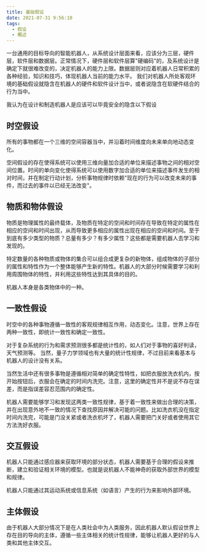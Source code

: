 ```yaml
---
title: 基础假设
date: 2021-07-31 9:56:10
tags: 
  - 假设
  - 概述 
---
```


一台通用的目标导向的智能机器人，从系统设计层面来看，应该分为三层，硬件层，软件层和数据层。正常情况下，硬件层和软件层算"硬编码"的，及系统设计是确定下就很难改变的，决定机器人的能力上限。数据层则对应着机器人日常积累的各种经验，知识和技巧，体现机器人当前的能力水平。 我们对机器人所处客观环境的基础假设就隐含在机器人的硬件和软件设计当中，或者说隐含在软硬件结合的行为当中。
<!-- more -->

我认为在设计和制造机器人是应该可以毕竟安全的隐含以下假设

## 时空假设 

所有的事物都在一个三维的空间容器当中，并沿着时间维度向未来单向地动态变化。

空间假设的存在使得系统可以使用三维向量加合适的单位来描述事物之间的相对空间位置。时间的单向变化使得系统可以使用数字加合适的单位来描述事件发生的相对时间，并在制定行动计划，分析事物规律时依赖"现在的行为可以改变未来的事件，而过去的事件以已经无法改变"。

## 物质和物体假设

物质是物理属性的最终载体，及物质在特定的空间和时间存在导致在特定的属性在相应的空间和时间出现，从而导致更多相应的属性出现在相应的空间和时间。至于到底有多少类型的物质？总量有多少？有多少属性？这些都是需要机器人去学习和发现的。

特定数量的各种物质或物体的集合可以组合成更复杂的新物体，组成物体的子部分的属性和特性作为一个整体能够产生新的特性。机器人的大部分时候需要学习和利用周围物体的特性，并利用这些特性达到其具体的目的。

机器人本身是各类物体中的一种。

## 一致性假设

时空中的各种事物遵循一致性的客观规律相互作用，动态变化。注意，世界上存在两种一致性，即统计一致性和确定一致性。

对于复杂系统的行为和需求预测很多都是统计性的，如人们对于事物的喜好判读，天气预测等。 当然，量子力学领域也有大量的统计性规律，不过目前来看基本与机器人的设计没有关系。

当然生活中还有很多事物是遵循相对简单的确定性特性，如把衣服放洗衣机内，按开始按钮后，衣服会在确定的时间内洗完。注意，这里的确定性并不是说不存在误差，而是指误差容忍范围内的确定性。

机器人需要能够学习和发现这两类一致性规律，基于着一致性来做出合理的决策，并在出现意外地不一致的情况下查找原因并解决可能的问题。比如洗衣机没在指定时间内洗完，可能是门没关紧或者洗衣机坏了，机器人需要把门关好或者使用其它方法洗好衣服。

## 交互假设

机器人只能通过感应器来获取环境的部分状态，机器人需要基于合理的假设来推断，建立和验证相关环境的模型。也就是说机器人不能神奇的获取外部世界的模型和规律。

机器人只能通过其运动系统或信息系统（如语言）产生的行为来影响外部环境。

## 主体假设

由于机器人大部分情况下是在人类社会中为人类服务，因此机器人默认假设世界上存在目的导向的主体，遵循一些主体相关的统计性规律，能够让机器人更好的与人类和其他主体交互。
